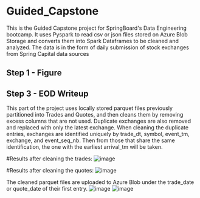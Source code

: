 # Guided_Capstone
This is the Guided Capstone project for SpringBoard's Data Engineering bootcamp. It uses Pyspark to read csv or json files stored on Azure Blob Storage and converts them into Spark Dataframes to be cleaned and analyzed. The data is in the form of daily submission of stock exchanges from Spring Capital data sources

## Step 1 - Figure

## Step 3 - EOD Writeup
This part of the project uses locally stored parquet files previously partitioned into Trades and Quotes, and then cleans them by removing excess columns that are not used. Duplicate exchanges are also removed and replaced with only the latest exchange.
When cleaning the duplicate entries, exchanges are identified uniquely by trade_dt, symbol, event_tm, exchange, and event_seq_nb. Then from those that share the same identification, the one with the earliest arrival_tm will be taken. 

#Results after cleaning the trades:
![image](https://github.com/user-attachments/assets/9d175817-dfe5-4465-bba4-6f724df6d20c)

#Results after cleaning the quotes:
![image](https://github.com/user-attachments/assets/312e05b0-fa39-49ef-94fa-d24f2f6694cf)

The cleaned parquet files are uploaded to Azure Blob under the trade_date or quote_date of their first entry.
![image](https://github.com/user-attachments/assets/20cf5097-b1f0-45f2-9314-19092ace7b03)
![image](https://github.com/user-attachments/assets/7b34fadc-c82d-4629-8094-4c2551cc140a)


